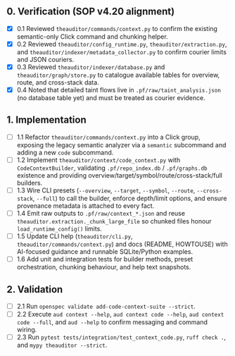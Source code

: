 ## 0. Verification (SOP v4.20 alignment)
- [x] 0.1 Reviewed `theauditor/commands/context.py` to confirm the existing semantic-only Click command and chunking helper.
- [x] 0.2 Reviewed `theauditor/config_runtime.py`, `theauditor/extraction.py`, and `theauditor/indexer/metadata_collector.py` to confirm courier limits and JSON couriers.
- [x] 0.3 Reviewed `theauditor/indexer/database.py` and `theauditor/graph/store.py` to catalogue available tables for overview, route, and cross-stack data.
- [x] 0.4 Noted that detailed taint flows live in `.pf/raw/taint_analysis.json` (no database table yet) and must be treated as courier evidence.

## 1. Implementation
- [ ] 1.1 Refactor `theauditor/commands/context.py` into a Click group, exposing the legacy semantic analyzer via a `semantic` subcommand and adding a new `code` subcommand.
- [ ] 1.2 Implement `theauditor/context/code_context.py` with `CodeContextBuilder`, validating `.pf/repo_index.db` / `.pf/graphs.db` existence and providing overview/target/symbol/route/cross-stack/full builders.
- [ ] 1.3 Wire CLI presets (`--overview`, `--target`, `--symbol`, `--route`, `--cross-stack`, `--full`) to call the builder, enforce depth/limit options, and ensure provenance metadata is attached to every fact.
- [ ] 1.4 Emit raw outputs to `.pf/raw/context_*.json` and reuse `theauditor.extraction._chunk_large_file` so chunked files honour `load_runtime_config()` limits.
- [ ] 1.5 Update CLI help (`theauditor/cli.py`, `theauditor/commands/context.py`) and docs (README, HOWTOUSE) with AI-focused guidance and runnable SQLite/Python examples.
- [ ] 1.6 Add unit and integration tests for builder methods, preset orchestration, chunking behaviour, and help text snapshots.

## 2. Validation
- [ ] 2.1 Run `openspec validate add-code-context-suite --strict`.
- [ ] 2.2 Execute `aud context --help`, `aud context code --help`, `aud context code --full`, and `aud --help` to confirm messaging and command wiring.
- [ ] 2.3 Run `pytest tests/integration/test_context_code.py`, `ruff check .`, and `mypy theauditor --strict`.
